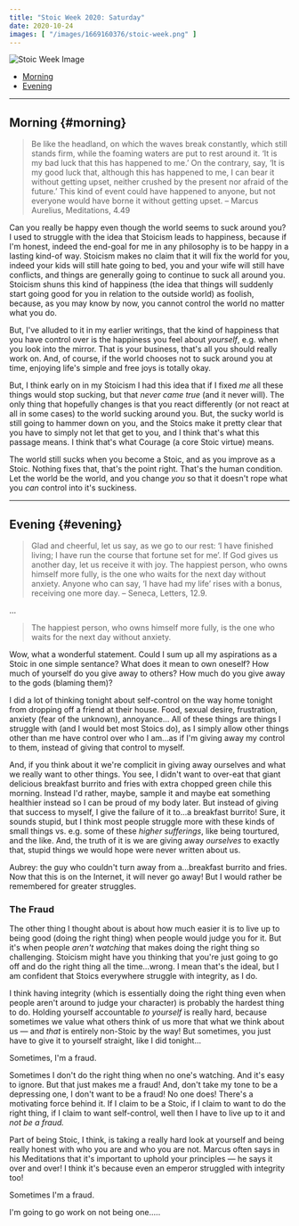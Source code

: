 ```yaml
---
title: "Stoic Week 2020: Saturday"
date: 2020-10-24
images: [ "/images/1669160376/stoic-week.png" ]
---
```


![Stoic Week Image](/images/1669160376/stoic-week.png)

- [Morning](#morning)
- [Evening](#evening)

---

## Morning {#morning}

> Be like the headland, on which the waves break constantly, which still stands firm, while the foaming waters are put to rest around it. ‘It is my bad luck that this has happened to me.’ On the contrary, say, ‘It is my good luck that, although this has happened to me, I can bear it without getting upset, neither crushed by the present nor afraid of the future.’ This kind of event could have happened to anyone, but not everyone would have borne it without getting upset. – Marcus Aurelius, Meditations, 4.49

Can you really be happy even though the world seems to suck around you? I used to struggle with the idea that Stoicism leads to happiness, because if I'm honest, indeed the end-goal for me in any philosophy is to be happy in a lasting kind-of way. Stoicism makes no claim that it will fix the world for you, indeed your kids will still hate going to bed, you and your wife will still have conflicts, and things are generally going to continue to suck all around you. Stoicism shuns this kind of happiness (the idea that things will suddenly start going good for you in relation to the outside world) as foolish, because, as you may know by now, you cannot control the world no matter what you do.

But, I've alluded to it in my earlier writings, that the kind of happiness that you have control over is the happiness you feel about _yourself_, e.g. when you look into the mirror. That is your business, that's all you should really work on. And, of course, if the world chooses not to suck around you at time, enjoying life's simple and free joys is totally okay. 

But, I think early on in my Stoicism I had this idea that if I fixed _me_ all these things would stop sucking, but that _never came true_ (and it never will). The only thing that hopefully changes is that you react differently (or not react at all in some cases) to the world sucking around you. But, the sucky world is still going to hammer down on you, and the Stoics make it pretty clear that you have to simply not let that get to you, and I think that's what this passage means. I think that's what Courage (a core Stoic virtue) means.

The world still sucks when you become a Stoic, and as you improve as a Stoic. Nothing fixes that, that's the point right. That's the human condition. Let the world be the world, and you change _you_ so that it doesn't rope what you _can_ control into it's suckiness.

---

## Evening {#evening}

>  Glad and cheerful, let us say, as we go to our rest: ‘I have finished living; I have run the course that fortune set for me’. If God gives us another day, let us receive it with joy. The happiest person, who owns himself more fully, is the one who waits for the next day without anxiety. Anyone who can say, ‘I have had my life’ rises with a bonus, receiving one more day. – Seneca, Letters, 12.9.

...

> The happiest person, who owns himself more fully, is the one who waits for the next day without anxiety.

Wow, what a wonderful statement. Could I sum up all my aspirations as a Stoic in one simple sentance? What does it mean to own oneself? How much of yourself do you give away to others? 
How much do you give away to the gods (blaming them)?

I did a lot of thinking tonight about self-control on the way home tonight from dropping off a friend at their house. Food, sexual desire, frustration, anxiety (fear of the unknown), annoyance... All of these things are things I struggle with (and I would bet most Stoics do), as I simply allow other things other than me have control over who I am...as if I'm giving away my control to them, instead of giving that control to myself.

And, if you think about it we're complicit in giving away ourselves and what we really want to other things. You see, I didn't want to over-eat that giant delicious breakfast burrito and fries with extra chopped green chile this morning. Instead I'd rather, maybe, sample it and maybe eat something healthier instead so I can be proud of my body later. But instead of giving that success to myself, I give the failure of it to...a breakfast burrito! Sure, it sounds stupid, but I think most people struggle more with these kinds of small things vs. e.g. some of these _higher sufferings_, like being tourtured, and the like. And, the truth of it is we are giving away _ourselves_ to exactly that, stupid things we would hope were never written about us.

Aubrey: the guy who couldn't turn away from a...breakfast burrito and fries. Now that this is on the Internet, it will never go away! But I would rather be remembered for greater struggles.

### The Fraud

The other thing I thought about is about how much easier it is to live up to being good (doing the right thing) when people would judge you for it. But it's when people _aren't watching_ that makes doing the right thing so challenging. Stoicism might have you thinking that you're just going to go off and do the right thing all the time...wrong. I mean that's the ideal, but I am confident that Stoics everywhere struggle with integrity, as I do.

I think having integrity (which is essentially doing the right thing even when people aren't around to judge your character) is probably the hardest thing to do. Holding yourself accountable _to yourself_ is really hard, because sometimes we value what others think of us more that what we think about us &mdash; and _that_ is entirely non-Stoic by the way! But sometimes, you just have to give it to yourself straight, like I did tonight...

Sometimes, I'm a fraud.

Sometimes I don't do the right thing when no one's watching. And it's easy to ignore. But that just makes me a fraud! And, don't take my tone to be a depressing one, I don't want to be a fraud! No one does! There's a motivating force behind it. If I claim to be a Stoic, if I claim to want to do the right thing, if I claim to want self-control, well then I have to live up to it and _not be a fraud._

Part of being Stoic, I think, is taking a really hard look at yourself and being really honest with who you are and who you are not. Marcus often says in his Meditations that it's important to uphold your principles &mdash; he says it over and over! I think it's because even an emperor struggled with integrity too!

Sometimes I'm a fraud.

I'm going to go work on not being one.....
